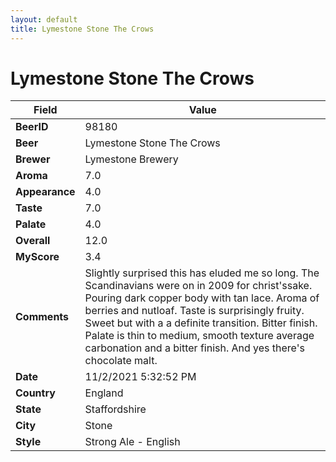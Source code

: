 ```yaml
---
layout: default
title: Lymestone Stone The Crows
---
```


# Lymestone Stone The Crows

| Field         | Value     |
|---------------|-----------|
| **BeerID** | 98180 |
| **Beer** | Lymestone Stone The Crows |
| **Brewer** | Lymestone Brewery |
| **Aroma** | 7.0 |
| **Appearance** | 4.0 |
| **Taste** | 7.0 |
| **Palate** | 4.0 |
| **Overall** | 12.0 |
| **MyScore** | 3.4 |
| **Comments** | Slightly surprised this has eluded me so long. The Scandinavians were on in 2009 for christ'ssake. Pouring dark copper body with tan lace. Aroma of berries and nutloaf. Taste is surprisingly fruity. Sweet but with a a definite transition. Bitter finish. Palate is thin to medium, smooth texture average carbonation and a bitter finish. And yes there's chocolate malt. |
| **Date** | 11/2/2021 5:32:52 PM |
| **Country** | England |
| **State** | Staffordshire |
| **City** | Stone |
| **Style** | Strong Ale - English |

